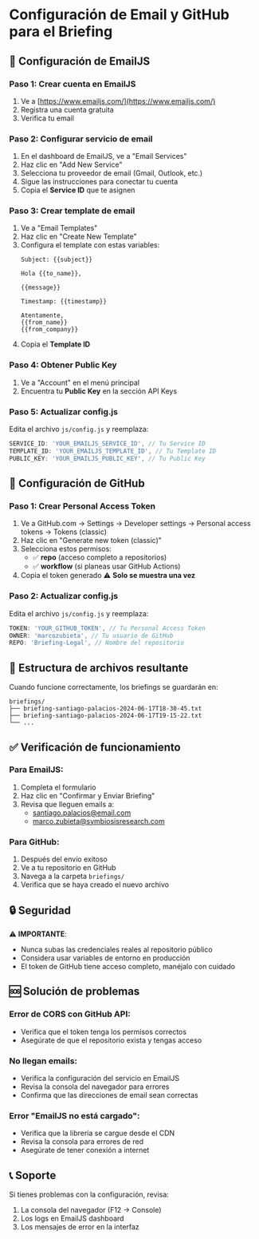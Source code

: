 # Configuración de Email y GitHub para el Briefing

## 📧 Configuración de EmailJS

### Paso 1: Crear cuenta en EmailJS
1. Ve a [https://www.emailjs.com/](https://www.emailjs.com/)
2. Registra una cuenta gratuita
3. Verifica tu email

### Paso 2: Configurar servicio de email
1. En el dashboard de EmailJS, ve a "Email Services"
2. Haz clic en "Add New Service"
3. Selecciona tu proveedor de email (Gmail, Outlook, etc.)
4. Sigue las instrucciones para conectar tu cuenta
5. Copia el **Service ID** que te asignen

### Paso 3: Crear template de email
1. Ve a "Email Templates"
2. Haz clic en "Create New Template"
3. Configura el template con estas variables:
   ```
   Subject: {{subject}}
   
   Hola {{to_name}},
   
   {{message}}
   
   Timestamp: {{timestamp}}
   
   Atentamente,
   {{from_name}}
   {{from_company}}
   ```
4. Copia el **Template ID**

### Paso 4: Obtener Public Key
1. Ve a "Account" en el menú principal
2. Encuentra tu **Public Key** en la sección API Keys

### Paso 5: Actualizar config.js
Edita el archivo `js/config.js` y reemplaza:
```javascript
SERVICE_ID: 'YOUR_EMAILJS_SERVICE_ID', // Tu Service ID
TEMPLATE_ID: 'YOUR_EMAILJS_TEMPLATE_ID', // Tu Template ID  
PUBLIC_KEY: 'YOUR_EMAILJS_PUBLIC_KEY', // Tu Public Key
```

## 🐙 Configuración de GitHub

### Paso 1: Crear Personal Access Token
1. Ve a GitHub.com → Settings → Developer settings → Personal access tokens → Tokens (classic)
2. Haz clic en "Generate new token (classic)"
3. Selecciona estos permisos:
   - ✅ **repo** (acceso completo a repositorios)
   - ✅ **workflow** (si planeas usar GitHub Actions)
4. Copia el token generado ⚠️ **Solo se muestra una vez**

### Paso 2: Actualizar config.js
Edita el archivo `js/config.js` y reemplaza:
```javascript
TOKEN: 'YOUR_GITHUB_TOKEN', // Tu Personal Access Token
OWNER: 'marcozubieta', // Tu usuario de GitHub
REPO: 'Briefing-Legal', // Nombre del repositorio
```

## 📂 Estructura de archivos resultante

Cuando funcione correctamente, los briefings se guardarán en:
```
briefings/
├── briefing-santiago-palacios-2024-06-17T18-30-45.txt
├── briefing-santiago-palacios-2024-06-17T19-15-22.txt
└── ...
```

## ✅ Verificación de funcionamiento

### Para EmailJS:
1. Completa el formulario
2. Haz clic en "Confirmar y Enviar Briefing"
3. Revisa que lleguen emails a:
   - santiago.palacios@email.com
   - marco.zubieta@symbiosisresearch.com

### Para GitHub:
1. Después del envío exitoso
2. Ve a tu repositorio en GitHub
3. Navega a la carpeta `briefings/`
4. Verifica que se haya creado el nuevo archivo

## 🔒 Seguridad

⚠️ **IMPORTANTE**: 
- Nunca subas las credenciales reales al repositorio público
- Considera usar variables de entorno en producción
- El token de GitHub tiene acceso completo, manéjalo con cuidado

## 🆘 Solución de problemas

### Error de CORS con GitHub API:
- Verifica que el token tenga los permisos correctos
- Asegúrate de que el repositorio exista y tengas acceso

### No llegan emails:
- Verifica la configuración del servicio en EmailJS
- Revisa la consola del navegador para errores
- Confirma que las direcciones de email sean correctas

### Error "EmailJS no está cargado":
- Verifica que la librería se cargue desde el CDN
- Revisa la consola para errores de red
- Asegúrate de tener conexión a internet

## 📞 Soporte

Si tienes problemas con la configuración, revisa:
1. La consola del navegador (F12 → Console)
2. Los logs en EmailJS dashboard
3. Los mensajes de error en la interfaz

